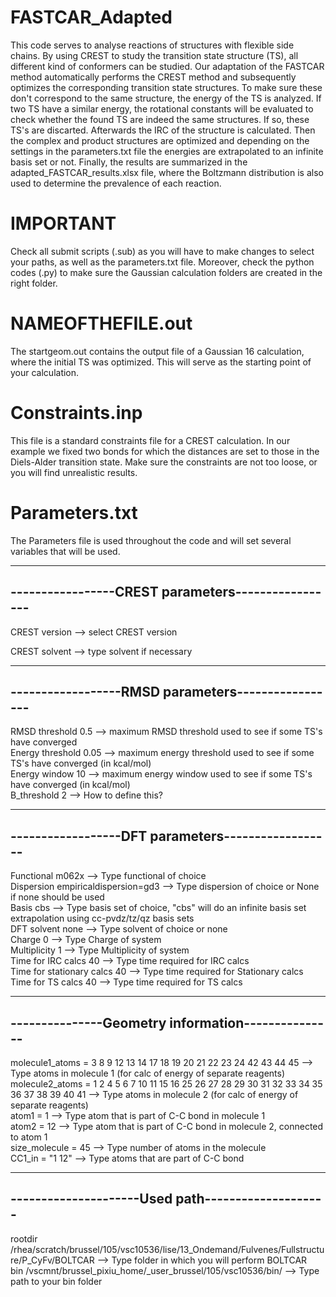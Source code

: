 # FASTCAR_Adapted

This code serves to analyse reactions of structures with flexible side chains. By using CREST to study the transition state structure (TS), all different kind of conformers can be studied. Our adaptation of the FASTCAR method automatically performs the CREST method and subsequently optimizes the corresponding transition state structures. To make sure these don't correspond to the same structure, the energy of the TS is analyzed. If two TS have a similar energy, the rotational constants will be evaluated to check whether the found TS are indeed the same structures. If so, these TS's are discarted. Afterwards the IRC of the structure is calculated. Then the complex and product structures are optimized and depending on the settings in the parameters.txt file the energies are extrapolated to an infinite basis set or not. Finally, the results are summarized in the adapted_FASTCAR_results.xlsx file, where the Boltzmann distribution is also used to determine the prevalence of each reaction. 

# IMPORTANT

Check all submit scripts (.sub) as you will have to make changes to select your paths, as well as the parameters.txt file. Moreover, check the python codes (.py) to make sure the Gaussian calculation folders are created in the right folder.

# NAMEOFTHEFILE.out

The startgeom.out contains the output file of a Gaussian 16 calculation, where the initial TS was optimized. This will serve as the starting point of your calculation.

# Constraints.inp

This file is a standard constraints file for a CREST calculation. In our example we fixed two bonds for which the distances are set to those in the Diels-Alder transition state. Make sure the constraints are not too loose, or you will find unrealistic results.

# Parameters.txt

The Parameters file is used throughout the code and will set several variables that will be used.

--------------------------------------------------
-----------------CREST parameters-----------------
--------------------------------------------------

CREST version --> select CREST version  

CREST solvent --> type solvent if necessary  

--------------------------------------------------
------------------RMSD parameters-----------------
--------------------------------------------------

RMSD threshold  0.5 --> maximum RMSD threshold used to see if some TS's have converged  
Energy threshold 0.05 --> maximum energy threshold used to see if some TS's have converged (in kcal/mol)  
Energy window 10 --> maximum energy window used to see if some TS's have converged (in kcal/mol)  
B_threshold 2 --> How to define this?  

--------------------------------------------------
------------------DFT parameters------------------
--------------------------------------------------

Functional  m062x --> Type functional of choice  
Dispersion  empiricaldispersion=gd3 --> Type dispersion of choice or None if none should be used  
Basis cbs --> Type basis set of choice, "cbs" will do an infinite basis set extrapolation using cc-pvdz/tz/qz basis sets  
DFT solvent  none --> Type solvent of choice or none  
Charge 0 --> Type Charge of system  
Multiplicity 1 --> Type Multiplicity of system  
Time for IRC calcs 40 --> Type time required for IRC calcs  
Time for stationary calcs 40 --> Type time required for Stationary calcs  
Time for TS calcs 40 --> Type time required for TS calcs  

--------------------------------------------------
---------------Geometry information---------------
--------------------------------------------------

molecule1_atoms = 3 8 9 12 13 14 17 18 19 20 21 22 23 24 42 43 44 45 --> Type atoms in molecule 1 (for calc of energy of separate reagents)  
molecule2_atoms = 1 2 4 5 6 7 10 11 15 16 25 26 27 28 29 30 31 32 33 34 35 36 37 38 39 40 41 --> Type atoms in molecule 2 (for calc of energy of separate reagents)  
atom1 = 1 --> Type atom that is part of C-C bond in molecule 1  
atom2 = 12 --> Type atom that is part of C-C bond in molecule 2, connected to atom 1  
size_molecule = 45 --> Type number of atoms in the molecule  
CC1_in = "1 12" --> Type atoms that are part of C-C bond  

--------------------------------------------------
---------------------Used path--------------------
--------------------------------------------------

rootdir /rhea/scratch/brussel/105/vsc10536/lise/13_Ondemand/Fulvenes/Fullstructure/P_CyFv/BOLTCAR --> Type folder in which you will perform BOLTCAR  
bin /vscmnt/brussel_pixiu_home/_user_brussel/105/vsc10536/bin/ --> Type path to your bin folder  



